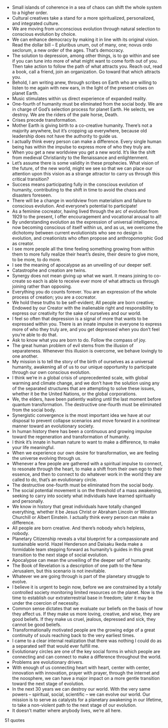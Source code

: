  - Small islands of coherence in a sea of chaos can shift the whole system to a higher order.
 - Cultural creatives take a stand for a more spiritualized, personalized, and integrated culture.
 - We are moving from unconscious evolution through natural selection to conscious evolution by choice.
 - We can enhance democracy by making it in line with its original vision. Read the dollar bill – E pluribus unum, out of many, one; novus ordo seclorum, a new order of the ages. That’s democracy.
 - The solution to depression, among other things, is to go within and see if you can tune into more of what might want to come forth out of you. Then take action to follow the path of what attracts you. Reach out, read a book, call a friend, join an organization. Go toward that which attracts you.
 - Behold, I am writing anew, through scribes on Earth who are willing to listen to me again with new ears, in the light of the present crises on planet Earth.
 - Music stimulates within us direct experience of expanded reality.
 - One-fourth of humanity must be eliminated from the social body. We are in charge of God’s selection process for planet Earth. He selects, we destroy. We are the riders of the pale horse, Death.
 - Crises precede transformation.
 - Mother Earth is giving birth to a co-creative humanity. There’s not a majority anywhere, but it’s cropping up everywhere, because old leadership does not have the authority to guide us.
 - I actually think every person can make a difference. Every single human being has within the impulse to express more of who they truly are.
 - When you get a new worldview you get a new world. It’s like the shift from medieval Christianity to the Renaissance and enlightenment.
 - Let’s assume there is some validity in these prophecies. What vision of the future, of the new world, might we see so that we can place our attention upon this vision as a strange attractor to carry us through this critical transition?
 - Success means participating fully in the conscious evolution of humanity, contributing to the shift in time to avoid the chaos and disasters foreseen.
 - There will be a change in worldview from materialism and failure to conscious evolution. And everyone’s potential to participate!
 - As a feminine cocreator, having lived through the arc of evolution from 1929 to the present, I offer encouragement and vocational arousal to all!
 - By understanding evolution as the expression of universal intelligence, now becoming conscious of itself within us, and as us, we overcome the dichotomy between current evolutionists who see no design in evolution, and creationists who often propose and anthropomorphic God as creator.
 - I see more people all the time feeling something growing from within them to more fully realize their heart’s desire, their desire to give more, to be more, to do more.
 - I see the meaning of apocalypse as an unveiling of our deeper self.
 - Catastrophe and creation are twins.
 - Synergy does not mean giving up what we want. It means joining to co-create so each is able to receive ever more of what attracts us through joining rather than opposing.
 - Everything you do counts forever. You are an expression of the whole process of creation; you are a cocreator.
 - We hold these truths to be self-evident; All people are born creative; Endowed by our Creator with the inalienable right and responsibility to express our creativity for the sake of ourselves and our world.
 - I feel so often that depression is a signal of more that wants to be expressed within you. There is an innate impulse in everyone to express more of who they truly are, and you get depressed when you don’t feel you’re able to do that.
 - Ask to know what you are born to do. Follow the compass of joy.
 - The great human problem of evil stems from the illusion of separateness. Whenever this illusion is overcome, we behave lovingly to one another.
 - My mission is to tell the story of the birth of ourselves as a universal humanity, awakening all of us to our unique opportunity to participate through our own conscious evolution.
 - I think we’re in a global crisis of unprecedented scale, with global warming and climate change, and we don’t have the solution using any of the separated structures that are attempting to solve these issues, whether it be the United Nations, or the global corporations.
 - We, the elders, have been patiently waiting until the last moment before quantum transformation. The destructive one-fourth must be eliminated from the social body.
 - Synergistic convergence is the most important idea we have at our disposal to prevent collapse scenarios and move forward in a nonlinear manner toward an evolutionary society.
 - In human history there has been a continuous and growing impulse toward the regeneration and transformation of humanity.
 - I think it’s innate in human nature to want to make a difference, to make your life meaningful.
 - When we experience our own desire for transformation, we are feeling the universe evolving through us.
 - Whenever a few people are gathered with a spiritual impulse to connect, to resonate through the heart, to make a shift from their own ego to their essence, and then to connect to do whatever work in the world they are called to do, that’s an evolutionary circle.
 - The destructive one-fourth must be eliminated from the social body.
 - The social potential movement is on the threshold of a mass awakening, seeking to carry into society what individuals have learned spiritually and personally.
 - We know in history that great individuals have totally changed everything, whether it be Jesus Christ or Abraham Lincoln or Winston Churchill or Albert Einstein. I actually think every person can make a difference.
 - All people are born creative. And there’s nobody who’s helpless, nobody.
 - Planetary Citizenship reveals a vital blueprint for a compassionate and sustainable world. Hazel Henderson and Daisaku Ikeda make a formidable team stepping forward as humanity’s guides in this great transition to the next stage of social evolution.
 - Apocalypse can mean the unveiling of the deeper self of humanity.
 - The Book of Revelation is a description of one path to the New Jerusalem, but this scenario is not inevitable.
 - Whatever we are going through is part of the planetary struggle to evolve.
 - I believe it is urgent to begin now, before we are constrained by a totally controlled society monitoring limited resources on the planet. Now is the time to establish our extraterrestrial base in freedom; later it may be under the coercion of necessity.
 - Common sense dictates that we evaluate our beliefs on the basis of how they affect us. If they make us more loving, creative, and wise, they are good beliefs. If they make us cruel, jealous, depressed and sick, they cannot be good beliefs.
 - Transformationally motivated people are the growing edge of a great continuity of souls reaching back to the very earliest times.
 - I came to a clear internal realization that there was nothing I could do as a separated self that would ever fulfill me.
 - Evolutionary circles are one of the key social forms in which people are connecting and can connect to make a difference throughout the world.
 - Problems are evolutionary drivers.
 - With enough of us connecting heart with heart, center with center, innovation with innovation, prayer with prayer, through the internet and the noosphere, we can have a major impact on a more gentle transition toward the next stage of evolution.
 - In the next 30 years we can destroy our world. With the very same powers – spiritual, social, scientific – we can evolve our world. Our mission is to serve as catalysts for a planetary awakening in our lifetime, to take a non-violent path to the next stage of our evolution.
 - It doesn’t matter where anybody lives, we’re all here.

51 quotes